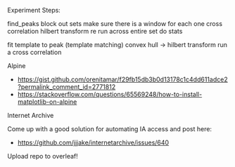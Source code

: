 Experiment Steps:

find_peaks
block out sets
make sure there is a window for each one
cross correlation
hilbert transform
re run across entire set
do stats

fit template to peak (template matching)
convex hull -> hilbert transform
run a cross correlation

Alpine
 - https://gist.github.com/orenitamar/f29fb15db3b0d13178c1c4dd611adce2?permalink_comment_id=2771812
 - https://stackoverflow.com/questions/65569248/how-to-install-matplotlib-on-alpine

Internet Archive

Come up with a good solution for automating IA access and post here:
 - https://github.com/jjjake/internetarchive/issues/640


Upload repo to overleaf!
